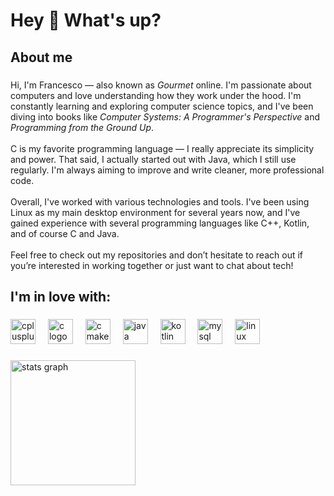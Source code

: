 <h1 align="left">Hey 👋 What's up?</h1>

###

<h2 align="left">About me</h2>

###

<p align="left">
Hi, I'm Francesco — also known as <em>Gourmet</em> online. I'm passionate about computers and love understanding how they work under the hood. I'm constantly learning and exploring computer science topics, and I've been diving into books like <em>Computer Systems: A Programmer's Perspective</em> and <em>Programming from the Ground Up</em>.<br><br>
C is my favorite programming language — I really appreciate its simplicity and power. That said, I actually started out with Java, which I still use regularly. I'm always aiming to improve and write cleaner, more professional code.<br><br>
Overall, I've worked with various technologies and tools. I've been using Linux as my main desktop environment for several years now, and I've gained experience with several programming languages like C++, Kotlin, and of course C and Java.<br><br>
Feel free to check out my repositories and don’t hesitate to reach out if you’re interested in working together or just want to chat about tech!
</p>

###

<h2 align="left">I'm in love with:</h2>

###

<div align="left">
  <img src="https://skillicons.dev/icons?i=cpp" height="40" alt="cplusplus logo"  />
  <img width="12" />
  <img src="https://skillicons.dev/icons?i=c" height="40" alt="c logo"  />
  <img width="12" />
  <img src="https://skillicons.dev/icons?i=cmake" height="40" alt="cmake logo"  />
  <img width="12" />
  <img src="https://skillicons.dev/icons?i=java" height="40" alt="java logo"  />
  <img width="12" />
  <img src="https://skillicons.dev/icons?i=kotlin" height="40" alt="kotlin logo"  />
  <img width="12" />
  <img src="https://skillicons.dev/icons?i=mysql" height="40" alt="mysql logo"  />
  <img width="12" />
  <img src="https://skillicons.dev/icons?i=linux" height="40" alt="linux logo"  />
</div>

###

<div align="left">
  <img src="https://github-readme-stats.vercel.app/api?username=ItalianG0urmet&hide_title=false&hide_rank=true&show_icons=true&include_all_commits=false&count_private=true&disable_animations=false&theme=github_dark&locale=en&hide_border=true&order=1&custom_title=My%20stats:" height="200" alt="stats graph"  />
</div>

###
